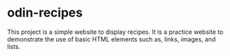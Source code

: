 # odin-recipes

This project is a simple website to display recipes. It is a practice website to demonstrate the use of basic HTML elements such as, links, images, and lists.